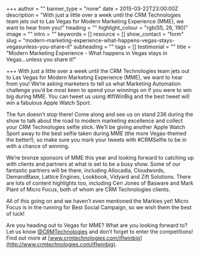 +++
author = ""
banner_type = "none"
date = 2015-03-22T23:00:00Z
description = "With just a little over a week until the CRM Technologies team jets out to Las Vegas for Modern Marketing Experience (MME), we want to hear from you!"
heading = ""
highlight_colour = "rgb(55, 26, 190)"
image = ""
intro = ""
keywords = []
resource = []
show_contact = "form"
slug = "modern-marketing-experience-what-happens-vegas-stays-vegasunless-you-share-it"
subheading = ""
tags = []
testimonial = ""
title = "Modern Marketing Experience - What happens in Vegas stays in Vegas...unless you share it!"

+++
With just a little over a week until the CRM Technologies team jets out to Las Vegas for Modern Marketing Experience (MME), we want to hear from you! We’re asking marketers to tell us what Marketing Automation challenge you’d be most keen to spend your winnings on if you were to win big during MME. You can tweet us using #IfIWinBig and the best tweet will win a fabulous Apple Watch Sport.

The fun doesn’t stop there! Come along and see us on stand 236 during the show to talk about the road to modern marketing excellence and collect your CRM Technologies selfie stick. We’ll be giving another Apple Watch Sport away to the best selfie taken during MME (the more Vegas-themed the better!), so make sure you mark your tweets with #CRMSelfie to be in with a chance of winning.

We’re bronze sponsors of MME this year and looking forward to catching up with clients and partners at what is set to be a busy show. Some of our fantastic partners will be there, including Allocadia, Cloudwords, DemandBase, Lattice Engines, Lookbook, Vidyard and Zift Solutions. There are lots of content highlights too, including Ceri Jones of Basware and Mark Plant of Micro Focus, both of whom are CRM Technologies clients.

All of this going on and we haven’t even mentioned the Markies yet! Micro Focus is in the running for Best Social Campaign, so we wish them the best of luck!

Are you heading out to Vegas for MME? What are you looking forward to? Let us know [@CRMTechnologies](http://www.twitter.com/crmtechnologies) and don’t forget to enter the competitions! Find out more at [www.crmtechnologies.com/ifIwinbig](http://www.crmtechnologies.com/ifIwinbig).